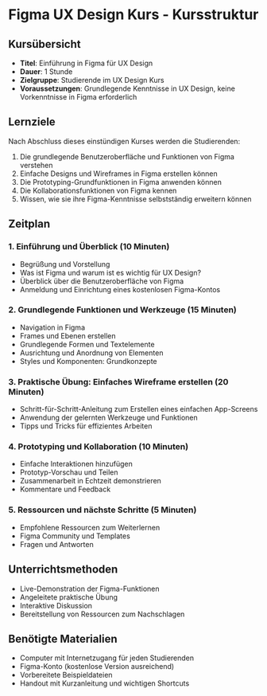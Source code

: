 # Figma UX Design Kurs - Kursstruktur

## Kursübersicht
- **Titel**: Einführung in Figma für UX Design
- **Dauer**: 1 Stunde
- **Zielgruppe**: Studierende im UX Design Kurs
- **Voraussetzungen**: Grundlegende Kenntnisse in UX Design, keine Vorkenntnisse in Figma erforderlich

## Lernziele
Nach Abschluss dieses einstündigen Kurses werden die Studierenden:
1. Die grundlegende Benutzeroberfläche und Funktionen von Figma verstehen
2. Einfache Designs und Wireframes in Figma erstellen können
3. Die Prototyping-Grundfunktionen in Figma anwenden können
4. Die Kollaborationsfunktionen von Figma kennen
5. Wissen, wie sie ihre Figma-Kenntnisse selbstständig erweitern können

## Zeitplan

### 1. Einführung und Überblick (10 Minuten)
- Begrüßung und Vorstellung
- Was ist Figma und warum ist es wichtig für UX Design?
- Überblick über die Benutzeroberfläche von Figma
- Anmeldung und Einrichtung eines kostenlosen Figma-Kontos

### 2. Grundlegende Funktionen und Werkzeuge (15 Minuten)
- Navigation in Figma
- Frames und Ebenen erstellen
- Grundlegende Formen und Textelemente
- Ausrichtung und Anordnung von Elementen
- Styles und Komponenten: Grundkonzepte

### 3. Praktische Übung: Einfaches Wireframe erstellen (20 Minuten)
- Schritt-für-Schritt-Anleitung zum Erstellen eines einfachen App-Screens
- Anwendung der gelernten Werkzeuge und Funktionen
- Tipps und Tricks für effizientes Arbeiten

### 4. Prototyping und Kollaboration (10 Minuten)
- Einfache Interaktionen hinzufügen
- Prototyp-Vorschau und Teilen
- Zusammenarbeit in Echtzeit demonstrieren
- Kommentare und Feedback

### 5. Ressourcen und nächste Schritte (5 Minuten)
- Empfohlene Ressourcen zum Weiterlernen
- Figma Community und Templates
- Fragen und Antworten

## Unterrichtsmethoden
- Live-Demonstration der Figma-Funktionen
- Angeleitete praktische Übung
- Interaktive Diskussion
- Bereitstellung von Ressourcen zum Nachschlagen

## Benötigte Materialien
- Computer mit Internetzugang für jeden Studierenden
- Figma-Konto (kostenlose Version ausreichend)
- Vorbereitete Beispieldateien
- Handout mit Kurzanleitung und wichtigen Shortcuts
